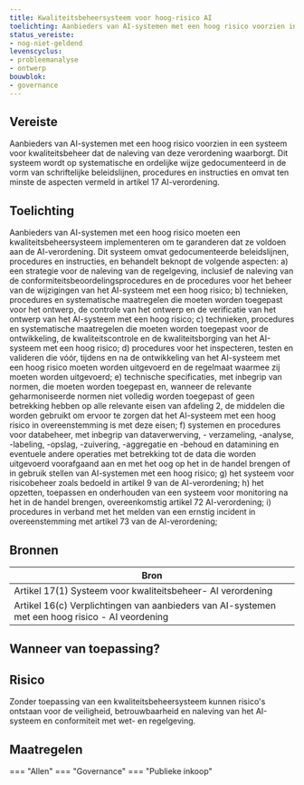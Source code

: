 ```yaml
---
title: Kwaliteitsbeheersysteem voor hoog-risico AI 
toelichting: Aanbieders van AI-systemen met een hoog risico voorzien in een systeem voor kwaliteitsbeheer dat de naleving van deze verordening waarborgt. Dit systeem wordt op systematische en ordelijke wijze gedocumenteerd in de vorm van schriftelijke beleidslijnen, procedures en instructies en omvat ten minste de aspecten vermeld in artikel 17 AI-verordening.
status_vereiste:
- nog-niet-geldend
levenscyclus:
- probleemanalyse
- ontwerp
bouwblok:
- governance
---
```


<!-- tags -->
## Vereiste

Aanbieders van AI-systemen met een hoog risico voorzien in een systeem voor kwaliteitsbeheer dat de naleving van deze verordening waarborgt.
Dit systeem wordt op systematische en ordelijke wijze gedocumenteerd in de vorm van schriftelijke beleidslijnen, procedures en instructies en omvat ten minste de aspecten vermeld in artikel 17 AI-verordening.

## Toelichting

Aanbieders van AI-systemen met een hoog risico moeten een kwaliteitsbeheersysteem implementeren om te garanderen dat ze voldoen aan de AI-verordening.
Dit systeem omvat gedocumenteerde beleidslijnen, procedures en instructies, en behandelt beknopt de volgende aspecten:
a) een strategie voor de naleving van de regelgeving, inclusief de naleving van de conformiteitsbeoordelingsprocedures en de procedures voor het beheer van de wijzigingen van het AI-systeem met een hoog risico;
b) technieken, procedures en systematische maatregelen die moeten worden toegepast voor het ontwerp, de controle van het ontwerp en de verificatie van het ontwerp van het AI-systeem met een hoog risico;
c) technieken, procedures en systematische maatregelen die moeten worden toegepast voor de ontwikkeling, de kwaliteitscontrole en de kwaliteitsborging van het AI-systeem met een hoog risico;
d) procedures voor het inspecteren, testen en valideren die vóór, tijdens en na de ontwikkeling van het AI-systeem met een hoog risico moeten worden uitgevoerd en de regelmaat waarmee zij moeten worden uitgevoerd;
e) technische specificaties, met inbegrip van normen, die moeten worden toegepast en, wanneer de relevante geharmoniseerde normen niet volledig worden toegepast of geen betrekking hebben op alle relevante eisen van afdeling 2, de middelen die worden gebruikt om ervoor te zorgen dat het AI-systeem met een hoog risico in overeenstemming is met deze eisen;
f) systemen en procedures voor databeheer, met inbegrip van dataverwerving, - verzameling, -analyse, -labeling, -opslag, -zuivering, -aggregatie en -behoud en datamining en eventuele andere operaties met betrekking tot de data die worden uitgevoerd voorafgaand aan en met het oog op het in de handel brengen of in gebruik stellen van AI-systemen met een hoog risico;
g) het systeem voor risicobeheer zoals bedoeld in artikel 9 van de AI-verordening;
h) het opzetten, toepassen en onderhouden van een systeem voor monitoring na het in de handel brengen, overeenkomstig artikel 72 AI-verordening;
i) procedures in verband met het melden van een ernstig incident in overeenstemming met artikel 73 van de AI-verordening;

## Bronnen

| Bron                        |
|-----------------------------|
|Artikel 17(1) Systeem voor kwaliteitsbeheer- AI verordening|
|Artikel 16(c) Verplichtingen van aanbieders van AI-systemen met een hoog risico - AI veordening|

## Wanneer van toepassing?


## Risico

Zonder toepassing van een kwaliteitsbeheersysteem kunnen risico's ontstaan voor de veiligheid, betrouwbaarheid en naleving van het AI-systeem en conformiteit met wet- en regelgeving.


## Maatregelen

=== "Allen"
	<!-- list_maatregelen vereiste/kwaliteitsbeheersysteem_voor_hoog_risico_ai -->
=== "Governance"
	<!-- list_maatregelen vereiste/kwaliteitsbeheersysteem_voor_hoog_risico_ai boubwlok/governance -->
=== "Publieke inkoop"
	<!-- list_maatregelen vereiste/kwaliteitsbeheersysteem_voor_hoog_risico_ai bouwblok/publieke-inkoop -->
